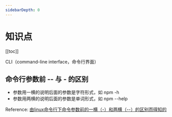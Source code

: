 ```yaml
---
sidebarDepth: 0
---
```


# 知识点

[[toc]]

CLI（command-line interface，命令行界面）

## 命令行参数前 -- 与 - 的区别

- 参数用一横的说明后面的参数是字符形式，如 npm -h
- 参数用两横的说明后面的参数是单词形式，如 npm --help

Reference: [由linux命令行下命令参数前的一横（-）和两横（--）的区别而得知的](http://blog.csdn.net/songjinshi/article/details/6816776)
